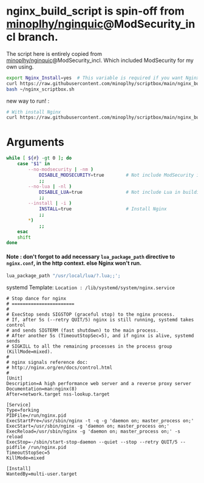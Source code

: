 # nginx_build_script is spin-off from [minoplhy/nginquic](https://github.com/minoplhy/nginquic)@ModSecurity_incl branch.

The script here is entirely copied from [minoplhy/nginquic](https://github.com/minoplhy/nginquic)@ModSecurity_incl. Which included ModSecurity for my own using.

```bash
export Nginx_Install=yes  # This variable is required if you want Nginx to be installed scriptibly (on Debian-based systems).
curl https://raw.githubusercontent.com/minoplhy/scriptbox/main/nginx_build_script/build.sh > ~/nginx_scriptbox.sh
bash ~/nginx_scriptbox.sh
```
new way to run! :
```bash
# With install Nginx
curl https://raw.githubusercontent.com/minoplhy/scriptbox/main/nginx_build_script/build.sh | bash -s -- --install
```

# Arguments
```bash
while [ ${#} -gt 0 ]; do
    case "$1" in
        --no-modsecurity | -nm )
            DISABLE_MODSECURITY=true        # Not include ModSecurity in building
            ;;
        --no-lua | -nl )
            DISABLE_LUA=true                # Not include Lua in building
            ;;
        --install | -i )
            INSTALL=true                    # Install Nginx
            ;;
        *)
            ;;
    esac
    shift
done
```

#### Note :  don't forgot to add necessary `lua_package_path` directive to `nginx.conf`, in the http context. else Nginx won't run.
```lua
lua_package_path "/usr/local/lua/?.lua;;';
```

systemd Template:
`Location : /lib/systemd/system/nginx.service`

```
# Stop dance for nginx
# =======================
#
# ExecStop sends SIGSTOP (graceful stop) to the nginx process.
# If, after 5s (--retry QUIT/5) nginx is still running, systemd takes control
# and sends SIGTERM (fast shutdown) to the main process.
# After another 5s (TimeoutStopSec=5), and if nginx is alive, systemd sends
# SIGKILL to all the remaining processes in the process group (KillMode=mixed).
#
# nginx signals reference doc:
# http://nginx.org/en/docs/control.html
#
[Unit]
Description=A high performance web server and a reverse proxy server
Documentation=man:nginx(8)
After=network.target nss-lookup.target

[Service]
Type=forking
PIDFile=/run/nginx.pid
ExecStartPre=/usr/sbin/nginx -t -q -g 'daemon on; master_process on;'
ExecStart=/usr/sbin/nginx -g 'daemon on; master_process on;'
ExecReload=/usr/sbin/nginx -g 'daemon on; master_process on;' -s reload
ExecStop=-/sbin/start-stop-daemon --quiet --stop --retry QUIT/5 --pidfile /run/nginx.pid
TimeoutStopSec=5
KillMode=mixed

[Install]
WantedBy=multi-user.target

```
